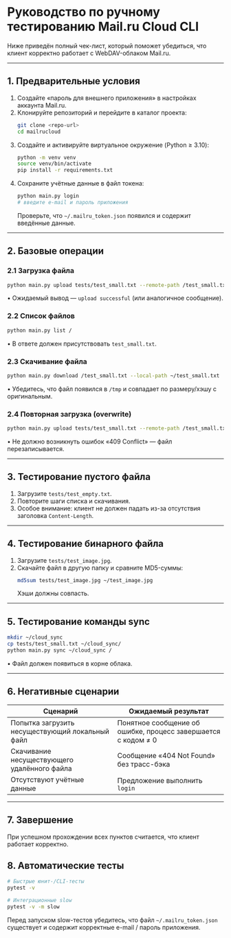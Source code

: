 # Руководство по ручному тестированию Mail.ru Cloud CLI

Ниже приведён полный чек-лист, который поможет убедиться, что
клиент корректно работает с WebDAV-облаком Mail.ru.

---

## 1. Предварительные условия

1. Создайте «пароль для внешнего приложения» в настройках аккаунта Mail.ru.
2. Клонируйте репозиторий и перейдите в каталог проекта:
   ```bash
   git clone <repo-url>
   cd mailrucloud
   ```
3. Создайте и активируйте виртуальное окружение (Python ≥ 3.10):
   ```bash
   python -m venv venv
   source venv/bin/activate
   pip install -r requirements.txt
   ```
4. Сохраните учётные данные в файл токена:
   ```bash
   python main.py login
   # введите e-mail и пароль приложения
   ```
   Проверьте, что `~/.mailru_token.json` появился и содержит введённые данные.

---

## 2. Базовые операции

### 2.1 Загрузка файла
```bash
python main.py upload tests/test_small.txt --remote-path /test_small.txt
```
• Ожидаемый вывод — `upload successful` (или аналогичное сообщение).

### 2.2 Список файлов
```bash
python main.py list /
```
• В ответе должен присутствовать `test_small.txt`.

### 2.3 Скачивание файла
```bash
python main.py download /test_small.txt --local-path ~/test_small.txt
```
• Убедитесь, что файл появился в `/tmp` и совпадает по размеру/хэшу с оригинальным.

### 2.4 Повторная загрузка (overwrite)
```bash
python main.py upload tests/test_small.txt --remote-path /test_small.txt
```
• Не должно возникнуть ошибок «409 Conflict» — файл перезаписывается.

---

## 3. Тестирование пустого файла

1. Загрузите `tests/test_empty.txt`.
2. Повторите шаги списка и скачивания.
3. Особое внимание: клиент не должен падать из-за отсутствия заголовка `Content-Length`.

---

## 4. Тестирование бинарного файла

1. Загрузите `tests/test_image.jpg`.
2. Скачайте файл в другую папку и сравните MD5-суммы:
   ```bash
   md5sum tests/test_image.jpg ~/test_image.jpg
   ```
   Хэши должны совпасть.

---

## 5. Тестирование команды sync

```bash
mkdir ~/cloud_sync
cp tests/test_small.txt ~/cloud_sync/
python main.py sync ~/cloud_sync /
```
• Файл должен появиться в корне облака.


---

## 6. Негативные сценарии

| Сценарий | Ожидаемый результат |
|----------|--------------------|
| Попытка загрузить несуществующий локальный файл | Понятное сообщение об ошибке, процесс завершается с кодом ≠ 0 |
| Скачивание несуществующего удалённого файла | Сообщение «404 Not Found» без трасс-бэка |
| Отсутствуют учётные данные | Предложение выполнить `login` |

---

## 7. Завершение

При успешном прохождении всех пунктов считается, что клиент работает корректно. 

## 8. Автоматические тесты

```bash
# Быстрые юнит-/CLI-тесты
pytest -v

# Интеграционные slow
pytest -v -m slow
```

Перед запуском slow-тестов убедитесь, что файл `~/.mailru_token.json` существует и содержит корректные e-mail / пароль приложения. 